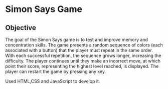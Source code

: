 # Simon Says Game
## Objective
The goal of the Simon Says game is to test and improve memory and concentration skills. The game presents a random sequence of colors (each associated with a button) that the player must repeat in the same order. With each successful repetition, the sequence grows longer, increasing the difficulty. The player continues until they make an incorrect move, at which point their score, representing the highest level reached, is displayed. The player can restart the game by pressing any key.


Used HTML,CSS and JavaScript to develop it.





